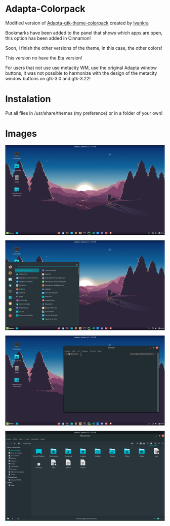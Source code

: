 # Adapta-Colorpack

Modified version of <a href="https://github.com/ivankra/adapta-gtk-theme-colorpack">Adapta-gtk-theme-colorpack</a> created by <a href="https://github.com/ivankra">Ivankra</a>

Bookmarks have been added to the panel that shows which apps are open, this option has been added in Cinnamon!

Soon, I finish the other versions of the theme, in this case, the other colors!

This version no have the Eta version!

For users that not use use metacity WM, use the original Adapta window buttons, it was not possible to harmonize with the design of the metacity window buttons on gtk-3.0 and gtk-3.22!

# Instalation

Put all files in /usr/share/themes (my preference) or in a folder of your own!

# Images

![image](Images/image.png)

![image](Images/image1.png)

![image](Images/image2.png)

![image](Images/image3.png)
